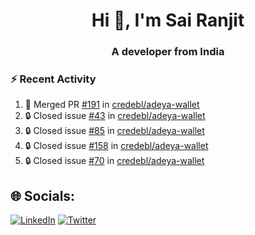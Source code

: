 <h1 align="center">Hi 👋, I'm Sai Ranjit</h1>
<h3 align="center">A developer from India</h3>

### :zap: Recent Activity

<!--START_SECTION:activity-->
1. 🎉 Merged PR [#191](https://github.com/credebl/adeya-wallet/pull/191) in [credebl/adeya-wallet](https://github.com/credebl/adeya-wallet)
2. 🔒 Closed issue [#43](https://github.com/credebl/adeya-wallet/issues/43) in [credebl/adeya-wallet](https://github.com/credebl/adeya-wallet)
3. 🔒 Closed issue [#85](https://github.com/credebl/adeya-wallet/issues/85) in [credebl/adeya-wallet](https://github.com/credebl/adeya-wallet)
4. 🔒 Closed issue [#158](https://github.com/credebl/adeya-wallet/issues/158) in [credebl/adeya-wallet](https://github.com/credebl/adeya-wallet)
5. 🔒 Closed issue [#70](https://github.com/credebl/adeya-wallet/issues/70) in [credebl/adeya-wallet](https://github.com/credebl/adeya-wallet)
<!--END_SECTION:activity-->

## 🌐 Socials:
[![LinkedIn](https://img.shields.io/badge/LinkedIn-%230077B5.svg?logo=linkedin&logoColor=white)](https://linkedin.com/in/sairanjit) [![Twitter](https://img.shields.io/badge/Twitter-%231DA1F2.svg?logo=Twitter&logoColor=white)](https://twitter.com/sairanjit_) 
